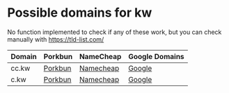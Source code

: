 # Possible domains for kw

No function implemented to check if any of these work, but you can check manually with https://tld-list.com/

| Domain | Porkbun | NameCheap | Google Domains |
|---|---|---|---|
| cc.kw | [Porkbun](https://porkbun.com/checkout/search?prb=e814663da1&tlds=&idnLanguage=&search=search&q=cc.kw) | [Namecheap](https://www.namecheap.com/domains/registration/results/?domain=cc.kw) | [Google](https://domains.google.com/registrar/search?searchTerm=cc.kw) |
| c.kw | [Porkbun](https://porkbun.com/checkout/search?prb=e814663da1&tlds=&idnLanguage=&search=search&q=c.kw) | [Namecheap](https://www.namecheap.com/domains/registration/results/?domain=c.kw) | [Google](https://domains.google.com/registrar/search?searchTerm=c.kw) |
